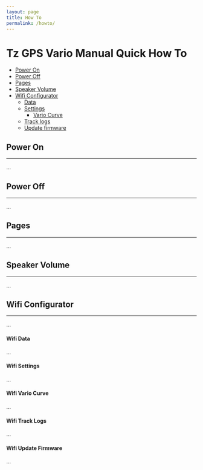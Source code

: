 ```yaml
---
layout: page
title: How To
permalink: /howto/
---
```


# Tz GPS Vario Manual Quick How To

* <a href="#power-on">Power On</a>
* <a href="#power-off">Power Off</a>
* <a href="#pages">Pages</a>
* <a href="#speaker-volume">Speaker Volume</a>
* <a href="#wifi-configurator">Wifi Configurator</a>
    * <a href="#wifi-data">Data</a>
    * <a href="#wifi-settings">Settings</a>
        * <a href="#wifi-vario curve">Vario Curve</a>
    * <a href="#wifi-track-logs">Track logs</a>
    * <a href="#wifi-update-firmware">Update firmware</a>

## Power On
<hr>
...

## Power Off
<hr>
...

## Pages
<hr>
...

## Speaker Volume
<hr>
...

## Wifi Configurator
<hr>
...

#### Wifi Data
...

#### Wifi Settings
...

#### Wifi Vario Curve
...

#### Wifi Track Logs
...

#### Wifi Update Firmware
...

